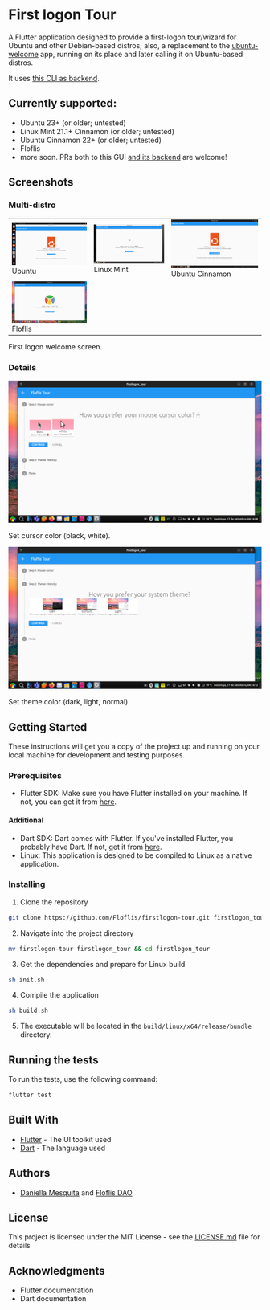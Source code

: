 # First logon Tour

A Flutter application designed to provide a first-logon tour/wizard for Ubuntu and other Debian-based distros; also, a replacement to the [ubuntu-welcome](https://github.com/canonical/ubuntu-welcome) app, running on its place and later calling it on Ubuntu-based distros.

It uses [this CLI as backend](https://github.com/Floflis/firstlogon-tour_cli).

## Currently supported:

- Ubuntu 23+ (or older; untested)
- Linux Mint 21.1+ Cinnamon (or older; untested)
- Ubuntu Cinnamon 22+ (or older; untested)
- Floflis
- more soon. PRs both to this GUI [and its backend](https://github.com/Floflis/firstlogon-tour_cli) are welcome!

## Screenshots

### Multi-distro

<table>
<tbody>
<tr>
<td><img title="Ubuntu" alt="Ubuntu" src="./screenshots/wrong timestamp, using BIOS time/Ubuntu/Screenshot from 2023-09-16 20-52-37.png"/> Ubuntu</td>
<td><img title="Linux Mint" alt="Linux Mint" src="./screenshots/wrong timestamp, using BIOS time/Mint/Screenshot from 2023-09-16 20-13-13.png"/> Linux Mint</td>
<td><img title="Ubuntu Cinnamon" alt="Ubuntu Cinnamon" src="./screenshots/wrong timestamp, using BIOS time/UCR/Screenshot from 2023-09-16 19-47-12.png"/> Ubuntu Cinnamon</td>
</tr>
<tr>
<td><img title="Floflis" alt="Floflis" src="./screenshots/Floflis/Screenshot from 2023-09-14 06-08-29.png"/> Floflis</td>
</tr>
</tbody>
</table>
<!-- DivTable.com -->

First logon welcome screen.

### Details

<img src="./screenshots/Screenshot from 2023-09-17 04-14-08.png"/>

Set cursor color (black, white).

<img src="./screenshots/Screenshot from 2023-09-17 04-14-12.png"/>

Set theme color (dark, light, normal).

## Getting Started

These instructions will get you a copy of the project up and running on your local machine for development and testing purposes.

### Prerequisites

- Flutter SDK: Make sure you have Flutter installed on your machine. If not, you can get it from [here](https://flutter.dev/docs/get-started/install).

#### Additional

- Dart SDK: Dart comes with Flutter. If you've installed Flutter, you probably have Dart. If not, get it from [here](https://dart.dev/get-dart).
- Linux: This application is designed to be compiled to Linux as a native application.

### Installing

1. Clone the repository
```bash
git clone https://github.com/Floflis/firstlogon-tour.git firstlogon_tour
```
2. Navigate into the project directory
```bash
mv firstlogon-tour firstlogon_tour && cd firstlogon_tour
```
3. Get the dependencies and prepare for Linux build
```bash
sh init.sh
```
4. Compile the application
```bash
sh build.sh
```
5. The executable will be located in the `build/linux/x64/release/bundle` directory.

## Running the tests

To run the tests, use the following command:
```bash
flutter test
```

## Built With

- [Flutter](https://flutter.dev/) - The UI toolkit used
- [Dart](https://dart.dev/) - The language used

## Authors

- [Daniella Mesquita](https://danimesq.com) and [Floflis DAO](https://floflis.com)

## License

This project is licensed under the MIT License - see the [LICENSE.md](LICENSE.md) file for details

## Acknowledgments

- Flutter documentation
- Dart documentation

